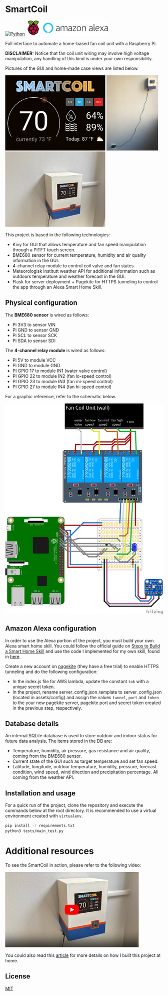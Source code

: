 # SmartCoil

[![Python](https://www.python.org/static/favicon.ico)](https://www.python.org/)
[![Raspberry Pi](./assets/md_images/raspi_logo.png)](https://www.raspberrypi.org/)
[![Amazon Alexa](./assets/md_images/amazon_alexa_logo.png)](https://developer.amazon.com/alexa)

Full interface to automate a home-based fan coil unit with a Raspberry Pi.

**DISCLAIMER:** Notice that fan coil unit wiring may involve high voltage manipulation, any handling of this kind is under your own responsibility.

Pictures of the GUI and home-made case views are listed below.

[![Smartcoil GUI](./assets/md_images/SmartCoil_GUI.png)]() [![Smartcoil case Front view](./assets/md_images/SmartCoil_view1.png)]() [![Smartcoil case side view](./assets/md_images/SmartCoil_view2.png)]()

This project is based in the following technologies:

- Kivy for GUI that allows temperature and fan speed manipulation through a PiTFT touch screen.
- BME680 sensor for current temperature, humidity and air quality information in the GUI.
- 4-channel relay module to control coil valve and fan states.
- Meteorologisk institutt weather API for additional information such as outdoors temperature and weather forecast in the GUI.
- Flask for server deployment + Pagekite for HTTPS tunneling to control the app through an Alexa Smart Home Skill.


## Physical configuration

The **BME680 sensor** is wired as follows:
- Pi 3V3 to sensor VIN
- Pi GND to sensor GND
- Pi SCL to sensor SCK
- Pi SDA to sensor SDI

The **4-channel relay module** is wired as follows:
- Pi 5V to module VCC
- Pi GND to module GND
- PI GPIO 17 to module IN1 (water valve control)
- PI GPIO 22 to module IN2 (fan lo-speed control)
- PI GPIO 23 to module IN3 (fan mi-speed control)
- PI GPIO 27 to module IN4 (fan hi-speed control)

For a graphic reference, refer to the schematic below.

[![Smartcoil Circuit Sketch](./assets/md_images/SmartCoil_Circuit.png)]()

## Amazon Alexa configuration
In order to use the Alexa portion of the project, you must build your own Alexa smart home skill. You could follow the official guide on [Steps to Build a Smart Home Skill](https://developer.amazon.com/docs/smarthome/steps-to-build-a-smart-home-skill.html) and use the code I implemented for my own skill, found in [here](https://github.com/amontilla0/smartcoil/blob/master/assets/alexa_nodejs/index.js).

Create a new account on [pagekite](https://pagekite.net/) (they have a free trial) to enable HTTPS tunneling and do the following configuration:
- In the index.js file for AWS lambda, update the constant ``tok`` with a unique secret token.
- In the project, rename server_config.json_template to server_config.json (located in assets/config) and assign the values ``tunnel``, ``port`` and ``token`` to the your new pagekite server, pagekite port and secret token created in the previous step, respectively.

## Database details
An internal SQLite database is used to store outdoor and indoor status for future data analysis.
The items stored in the DB are:
- Temperature, humidity, air pressure, gas resistance and air quality, coming from the BME680 sensor.
- Current state of the GUI such as target temperature and set fan speed.
- Latitude, longitude, outdoor temperature, humidity, pressure, forecast condition, wind speed, wind direction and precipitation percentage. All coming from the weather API.

## Installation and usage

For a quick run of the project, clone the repository and execute the commands below at the root directory. It is recommended to use a virtual environment created with ``virtualenv``.

```bash
pip install -r requirements.txt
python3 tests/main_test.py
```

# Additional resources
To see the SmartCoil in action, please refer to the following video:

[![SmartCoil in action](./assets/md_images/youtube_thumbnail.png)](https://www.youtube.com/watch?v=cOHOSmqagjc)

You could also read this [article](https://medium.com/voice-tech-podcast/making-a-smart-thermostat-for-an-old-fan-coil-unit-fcu-36c078e2d544) for more details on how I built this project at home.

## License
[MIT](https://choosealicense.com/licenses/mit/)

